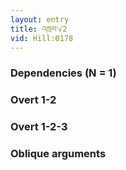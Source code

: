 ```yaml
---
layout: entry
title: འཁྲབ་√2
vid: Hill:0178
---
```

### Dependencies (N = 1)


### Overt 1-2


### Overt 1-2-3


### Oblique arguments
